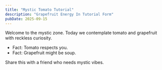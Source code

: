 ```yaml
---
title: "Mystic Tomato Tutorial"
description: "Grapefruit Energy In Tutorial Form"
pubDate: 2025-09-15
---
```

Welcome to the mystic zone. Today we contemplate tomato and grapefruit with reckless curiosity.

- Fact: Tomato respects you.
- Fact: Grapefruit might be soup.

Share this with a friend who needs mystic vibes.
